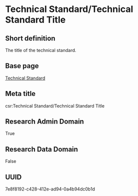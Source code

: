 # Technical Standard/Technical Standard Title
## Short definition
The title of the technical standard.
## Base page
[Technical Standard](https://github.com/EuroCRIS/CASRAI-Dictionairies/blob/main/Objects/Technical%20Standard.md)
## Meta title
csr:Technical Standard/Technical Standard Title
## Research Admin Domain
True
## Research Data Domain
False
## UUID
7e8f8192-c428-412e-ad94-0a4b94dc0b1d
